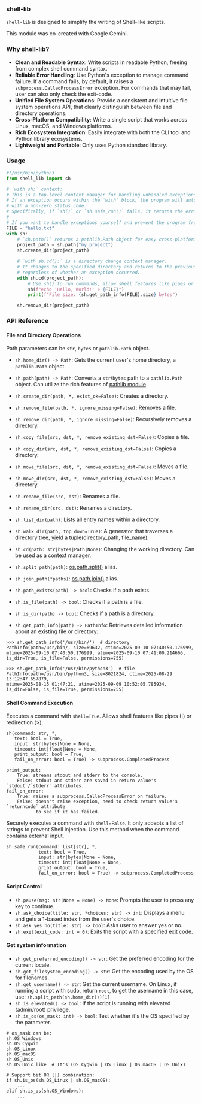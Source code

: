### shell-lib

`shell-lib` is designed to simplify the writing of Shell-like scripts.

This module was co-created with Google Gemini.

### Why shell-lib?

- **Clean and Readable Syntax**: Write scripts in readable Python, freeing from complex shell command syntax.
- **Reliable Error Handling**: Use Python's exception to manage command failure. If a command fails, by default, it raises a `subprocess.CalledProcessError` exception. For commands that may fail, user can also only check the exit-code.
- **Unified File System Operations**: Provide a consistent and intuitive file system operations API, that clearly distinguish between file and directory operations.
- **Cross-Platform Compatibility**: Write a single script that works across Linux, macOS, and Windows platforms.
- **Rich Ecosystem Integration**: Easily integrate with both the CLI tool and Python library ecosystems.
- **Lightweight and Portable**: Only uses Python standard library.

### Usage

```python
#!/usr/bin/python3
from shell_lib import sh

# `with sh:` context:
# This is a top-level context manager for handling unhandled exceptions.
# If an exception occurs within the `with` block, the program will automatically exit
# with a non-zero status code.
# Specifically, if `sh()` or `sh.safe_run()` fails, it returns the error exit code from the command.
#
# If you want to handle exceptions yourself and prevent the program from exiting, do not use this context manager.
FILE = "hello.txt"
with sh:
    # `sh.path()` returns a pathlib.Path object for easy cross-platform path manipulation.
    project_path = sh.path("my_project")
    sh.create_dir(project_path)

    # `with sh.cd():` is a directory change context manager.
    # It changes to the specified directory and returns to the previous directory upon exiting,
    # regardless of whether an exception occurred.
    with sh.cd(project_path):
        # Use sh() to run commands, allow shell features like pipes or redirection.
        sh(f"echo 'Hello, World!' > {FILE}")
        print(f"File size: {sh.get_path_info(FILE).size} bytes")

    sh.remove_dir(project_path)
```

### API Reference


#### File and Directory Operations

Path parameters can be `str`, `bytes` or `pathlib.Path` object.

- `sh.home_dir() -> Path`: Gets the current user's home directory, a `pathlib.Path` object.
- `sh.path(path) -> Path`: Converts a `str`/`bytes` path to a `pathlib.Path` object. Can utilize the rich features of [pathlib module](https://docs.python.org/3/library/pathlib.html).

- `sh.create_dir(path, *, exist_ok=False)`: Creates a directory.
- `sh.remove_file(path, *, ignore_missing=False)`: Removes a file.
- `sh.remove_dir(path, *, ignore_missing=False)`: Recursively removes a directory.
- `sh.copy_file(src, dst, *, remove_existing_dst=False)`: Copies a file.
- `sh.copy_dir(src, dst, *, remove_existing_dst=False)`: Copies a directory.
- `sh.move_file(src, dst, *, remove_existing_dst=False)`: Moves a file.
- `sh.move_dir(src, dst, *, remove_existing_dst=False)`: Moves a directory.
- `sh.rename_file(src, dst)`: Renames a file.
- `sh.rename_dir(src, dst)`: Renames a directory.

- `sh.list_dir(path)`: Lists all entry names within a directory.
- `sh.walk_dir(path, top_down=True)`: A generator that traverses a directory tree, yield a tuple(directory_path, file_name).
- `sh.cd(path: str|bytes|Path|None)`: Changing the working directory. Can be used as a context manager.

- `sh.split_path(path)`: [os.path.split()](https://docs.python.org/3/library/os.path.html#os.path.split) alias.
- `sh.join_path(*paths)`: [os.path.join()](https://docs.python.org/3/library/os.path.html#os.path.join) alias.

- `sh.path_exists(path) -> bool`: Checks if a path exists.
- `sh.is_file(path) -> bool`: Checks if a path is a file.
- `sh.is_dir(path) -> bool`: Checks if a path is a directory.
- `sh.get_path_info(path) -> PathInfo`: Retrieves detailed information about an existing file or directory:

```
>>> sh.get_path_info('/usr/bin/')  # directory
PathInfo(path=/usr/bin/, size=69632, ctime=2025-09-10 07:40:50.176999,
mtime=2025-09-10 07:40:50.176999, atime=2025-09-10 07:41:00.214666,
is_dir=True, is_file=False, permissions=755)

>>> sh.get_path_info('/usr/bin/python3')  # file
PathInfo(path=/usr/bin/python3, size=8021824, ctime=2025-08-29 13:12:47.657879,
mtime=2025-08-15 01:47:21, atime=2025-09-09 10:52:05.785934,
is_dir=False, is_file=True, permissions=755)
```

#### Shell Command Execution

Executes a command with `shell=True`. Allows shell features like pipes (|) or redirection (>).
```
sh(command: str, *,
   text: bool = True,
   input: str|bytes|None = None,
   timeout: int|float|None = None,
   print_output: bool = True,
   fail_on_error: bool = True) -> subprocess.CompletedProcess

print_output:
    True: streams stdout and stderr to the console.
    False: stdout and stderr are saved in return value's `stdout`/`stderr` attributes.
fail_on_error:
    True: raises a subprocess.CalledProcessError on failure.
    False: doesn't raise exception, need to check return value's `returncode` attribute
           to see if it has failed.
```

Securely executes a command with `shell=False`. It only accepts a list of strings to prevent Shell injection. Use this method when the command contains external input.
```
sh.safe_run(command: list[str], *,
            text: bool = True,
            input: str|bytes|None = None,
            timeout: int|float|None = None,
            print_output: bool = True,
            fail_on_error: bool = True) -> subprocess.CompletedProcess
```

#### Script Control

- `sh.pause(msg: str|None = None) -> None`: Prompts the user to press any key to continue.
- `sh.ask_choice(title: str, *choices: str) -> int`: Displays a menu and gets a 1-based index from the user's choice.
- `sh.ask_yes_no(title: str) -> bool`: Asks user to answer yes or no.
- `sh.exit(exit_code: int = 0)`: Exits the script with a specified exit code.

#### Get system information

- `sh.get_preferred_encoding() -> str`: Get the preferred encoding for the current locale.
- `sh.get_filesystem_encoding() -> str`: Get the encoding used by the OS for filenames.
- `sh.get_username() -> str`: Get the current username. On Linux, if running a script with sudo, return `root`, to get the username in this case, use: `sh.split_path(sh.home_dir())[1]`
- `sh.is_elevated() -> bool`: If the script is running with elevated (admin/root) privilege.
- `sh.is_os(os_mask: int) -> bool`: Test whether it's the OS specified by the parameter.

```
# os_mask can be:
sh.OS_Windows
sh.OS_Cygwin
sh.OS_Linux
sh.OS_macOS
sh.OS_Unix
sh.OS_Unix_like  # It's (OS_Cygwin | OS_Linux | OS_macOS | OS_Unix)

# Support bit OR (|) combination:
if sh.is_os(sh.OS_Linux | sh.OS_macOS):
    ...
elif sh.is_os(sh.OS_Windows):
    ...
```
